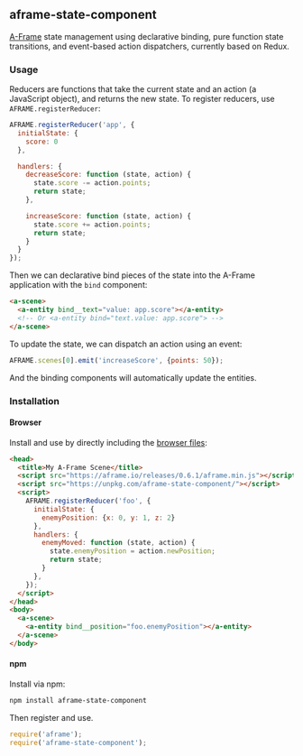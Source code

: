 ## aframe-state-component

[A-Frame](https://aframe.io) state management using declarative binding, pure
function state transitions, and event-based action dispatchers, currently based
on Redux.

### Usage

Reducers are functions that take the current state and an action (a JavaScript
object), and returns the new state. To register reducers, use
`AFRAME.registerReducer`:

```js
AFRAME.registerReducer('app', {
  initialState: {
    score: 0
  },

  handlers: {
    decreaseScore: function (state, action) {
      state.score -= action.points;
      return state;
    },

    increaseScore: function (state, action) {
      state.score += action.points;
      return state;
    }
  }
});
```

Then we can declarative bind pieces of the state into the A-Frame application with the `bind` component:

```html
<a-scene>
  <a-entity bind__text="value: app.score"></a-entity>
  <!-- Or <a-entity bind="text.value: app.score"> -->
</a-scene>
```

To update the state, we can dispatch an action using an event:

```js
AFRAME.scenes[0].emit('increaseScore', {points: 50});
```

And the binding components will automatically update the entities.

### Installation

#### Browser

Install and use by directly including the [browser files](dist):

```html
<head>
  <title>My A-Frame Scene</title>
  <script src="https://aframe.io/releases/0.6.1/aframe.min.js"></script>
  <script src="https://unpkg.com/aframe-state-component/"></script>
  <script>
    AFRAME.registerReducer('foo', {
      initialState: {
        enemyPosition: {x: 0, y: 1, z: 2}
      },
      handlers: {
        enemyMoved: function (state, action) {
          state.enemyPosition = action.newPosition;
          return state;
        }
      },
    });
  </script>
</head>
<body>
  <a-scene>
    <a-entity bind__position="foo.enemyPosition"></a-entity>
  </a-scene>
</body>
```

#### npm

Install via npm:

```bash
npm install aframe-state-component
```

Then register and use.

```js
require('aframe');
require('aframe-state-component');
```
